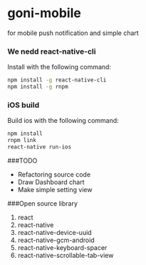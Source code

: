 # goni-mobile
for mobile push notification and simple chart

### We nedd react-native-cli
Install with the following command:
```bash
npm install -g react-native-cli
npm install -g rnpm
```

### iOS build
Build ios with the following command:
```bash
npm install
rnpm link
react-native run-ios
```



###TODO
* Refactoring source code
* Draw Dashboard chart
* Make simple setting view

###Open source library
1. react
2. react-native
3. react-native-device-uuid
4. react-native-gcm-android
5. react-native-keyboard-spacer
6. react-native-scrollable-tab-view
